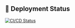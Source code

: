 ## 🚀 Deployment Status

[![CI/CD Status](https://github.com/USERNAME/REPO/actions/workflows/deploy.yml/badge.svg)](https://github.com/USERNAME/REPO/actions/workflows/deploy.yml)